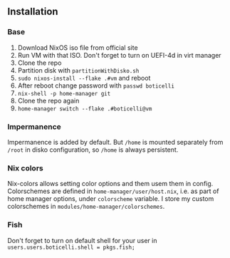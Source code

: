 ## Installation

### Base

1. Download NixOS iso file from official site
2. Run VM with that ISO. Don't forget to turn on UEFI-4d in virt manager
3. Clone the repo
4. Partition disk with `partitionWithDisko.sh`
5. `sudo nixos-install --flake .#vm` and reboot
6. After reboot change password with `passwd boticelli`
7. `nix-shell -p home-manager git`
8. Clone the repo again
9. `home-manager switch --flake .#boticelli@vm`

### Impermanence

Impermanence is added by default. But `/home` is mounted separately from `/root` in disko configuration, so `/home` is always persistent.

### Nix colors

Nix-colors allows setting color options and them usem them in config. Colorschemes are defined in `home-manager/user/host.nix`, i.e. as part of home manager options, under `colorscheme` variable. I store my custom colorschemes in `modules/home-manager/colorschemes`.

### Fish

Don't forget to turn on default shell for your user in `  users.users.boticelli.shell = pkgs.fish;`